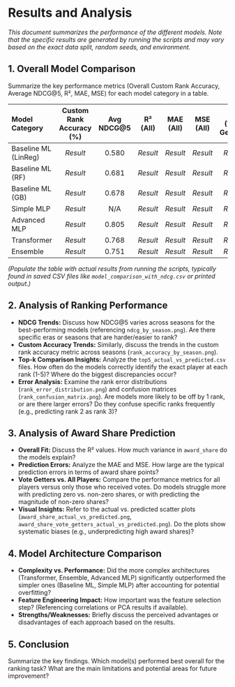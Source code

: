 # Results and Analysis

*This document summarizes the performance of the different models. Note that the specific results are generated by running the scripts and may vary based on the exact data split, random seeds, and environment.*

## 1. Overall Model Comparison

Summarize the key performance metrics (Overall Custom Rank Accuracy, Average NDCG@5, R², MAE, MSE) for each model category in a table.

| Model Category               | Custom Rank Accuracy (%) | Avg NDCG@5 | R² (All) | MAE (All) | MSE (All) | R² (Vote Getters) | MAE (Vote Getters) | MSE (Vote Getters) |
| :------------------------- | :-----------------------: | :--------: | :------: | :-------: | :-------: | :---------------: | :----------------: | :----------------: |
| Baseline ML (LinReg)       | *Result*                  |   0.580    | *Result* | *Result*  | *Result*  | *Result*          | *Result*           | *Result*           |
| Baseline ML (RF)           | *Result*                  |   0.681    | *Result* | *Result*  | *Result*  | *Result*          | *Result*           | *Result*           |
| Baseline ML (GB)           | *Result*                  |   0.678    | *Result* | *Result*  | *Result*  | *Result*          | *Result*           | *Result*           |
| Simple MLP                 | *Result*                  |    N/A     | *Result* | *Result*  | *Result*  | *Result*          | *Result*           | *Result*           |
| Advanced MLP               | *Result*                  |   0.805    | *Result* | *Result*  | *Result*  | *Result*          | *Result*           | *Result*           |
| Transformer                | *Result*                  |   0.768    | *Result* | *Result*  | *Result*  | *Result*          | *Result*           | *Result*           |
| Ensemble                   | *Result*                  |   0.751    | *Result* | *Result*  | *Result*  | *Result*          | *Result*           | *Result*           |

*(Populate the table with actual results from running the scripts, typically found in saved CSV files like `model_comparison_with_ndcg.csv` or printed output.)*

## 2. Analysis of Ranking Performance

*   **NDCG Trends:** Discuss how NDCG@5 varies across seasons for the best-performing models (referencing `ndcg_by_season.png`). Are there specific eras or seasons that are harder/easier to rank?
*   **Custom Accuracy Trends:** Similarly, discuss the trends in the custom rank accuracy metric across seasons (`rank_accuracy_by_season.png`).
*   **Top-k Comparison Insights:** Analyze the `top5_actual_vs_predicted.csv` files. How often do the models correctly identify the exact player at each rank (1-5)? Where do the biggest discrepancies occur?
*   **Error Analysis:** Examine the rank error distributions (`rank_error_distribution.png`) and confusion matrices (`rank_confusion_matrix.png`). Are models more likely to be off by 1 rank, or are there larger errors? Do they confuse specific ranks frequently (e.g., predicting rank 2 as rank 3)?

## 3. Analysis of Award Share Prediction

*   **Overall Fit:** Discuss the R² values. How much variance in `award_share` do the models explain?
*   **Prediction Errors:** Analyze the MAE and MSE. How large are the typical prediction errors in terms of award share points?
*   **Vote Getters vs. All Players:** Compare the performance metrics for all players versus only those who received votes. Do models struggle more with predicting zero vs. non-zero shares, or with predicting the magnitude of non-zero shares?
*   **Visual Insights:** Refer to the actual vs. predicted scatter plots (`award_share_actual_vs_predicted.png`, `award_share_vote_getters_actual_vs_predicted.png`). Do the plots show systematic biases (e.g., underpredicting high award shares)?

## 4. Model Architecture Comparison

*   **Complexity vs. Performance:** Did the more complex architectures (Transformer, Ensemble, Advanced MLP) significantly outperformed the simpler ones (Baseline ML, Simple MLP) after accounting for potential overfitting?
*   **Feature Engineering Impact:** How important was the feature selection step? (Referencing correlations or PCA results if available).
*   **Strengths/Weaknesses:** Briefly discuss the perceived advantages or disadvantages of each approach based on the results.

## 5. Conclusion

Summarize the key findings. Which model(s) performed best overall for the ranking task? What are the main limitations and potential areas for future improvement? 